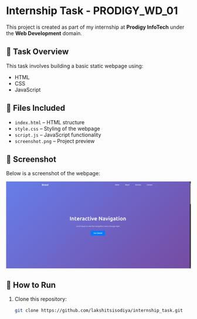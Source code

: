 # Internship Task - PRODIGY_WD_01

This project is created as part of my internship at **Prodigy InfoTech** under the **Web Development** domain.

## 📝 Task Overview

This task involves building a basic static webpage using:

- HTML
- CSS
- JavaScript

## 📂 Files Included

- `index.html` – HTML structure
- `style.css` – Styling of the webpage
- `script.js` – JavaScript functionality
- `screenshot.png` – Project preview

## 📸 Screenshot

Below is a screenshot of the webpage:

![Screenshot](screenshot.png)

## 🚀 How to Run

1. Clone this repository:
   ```bash
   git clone https://github.com/lakshitsisodiya/internship_task.git
